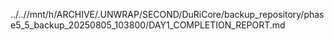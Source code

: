 ../..//mnt/h/ARCHIVE/.UNWRAP/SECOND/DuRiCore/backup_repository/phase5_5_backup_20250805_103800/DAY1_COMPLETION_REPORT.md
